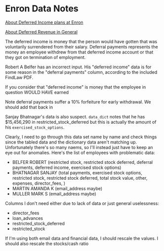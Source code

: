 # Enron Data Notes

[About Deferred Income plans at Enron](https://books.google.com/books?id=yhSA2u91BFgC&pg=PA619&lpg=PA619&dq=enron+deferred+income&source=bl&ots=Nb_6vHc9qs&sig=G6yg8j_rJUIVFaWP7W0AMsrgdIg&hl=en&sa=X&ved=0ahUKEwiUjvKs5MrKAhURxWMKHWS1DLMQ6AEIIzAB#v=onepage&q=enron%20deferred%20income&f=false)

[About Deferred Revenue in General](http://www.investopedia.com/terms/d/deferredrevenue.asp)

The deferred income is money that the person would have gotten that was voluntarily surrendered from their salary. Deferral payments represents the money an employee withdrew from that deferred income account or that they got on termination of employment.

Robert A Belfer has an incorrect input. His "deferred income" data is for some reason in the "deferral payments" column, according to the included FindLaw PDF.

If you consider that "deferred income" is money that the employee in question WOULD HAVE earned

Note deferral payments suffer a 10% forfeiture for early withdrawal. We should add that back in

Sanjay Bhatnagar's data is also suspect. `data_dict` notes that he has $15,456,290 in restricted_stock_deferred but this is actually the amount of his `exercised_stock_options`. 

Clearly, I need to go through this data set name by name and check things since the tabled data and the dictionary data aren't matching up. Unfortunately there's so many naems, so I'll instead just have to keep an eye out for anomalies. Here's the list of employees with problematic data:

- BELFER ROBERT (restricted stock, restricted stock deferred, deferral payments,  deferred income, exercised stock options)
- BHATNAGAR SANJAY (total payments, exercised stock options, restricted stock, restricted stock deferred, total stock value, other, expenses, director_fees, )
- MARTIN AMANDA K (email_address maybe)
- MULLER MARK S (email_address maybe)

Columns I don't need either due to lack of data or just general uselessness:

- director_fees
- loan_advances
- restricted_stock_deferred
- restricted_stock

If I'm using both email data and financial data, I should rescale the values. I should also rescale the stocks/cash ratio